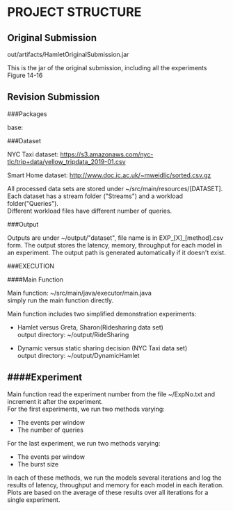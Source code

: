 PROJECT STRUCTURE
====

Original Submission
----

out/artifacts/HamletOriginalSubmission.jar

This is the jar of the original submission, including all the experiments Figure 14-16


Revision Submission
----

###Packages

base:
    



###Dataset


 NYC Taxi dataset: https://s3.amazonaws.com/nyc-tlc/trip+data/yellow_tripdata_2019-01.csv
 
 Smart Home dataset: http://www.doc.ic.ac.uk/~mweidlic/sorted.csv.gz

 All processed data sets are stored under ~/src/main/resources/[DATASET].<br>
 Each dataset has a stream folder ("Streams") and a workload folder("Queries").<br>
 Different workload files have different number of queries.<br>

###Output


 Outputs are under ~/output/"dataset", file name is in EXP_[X]_[method].csv form.
 The output stores the latency, memory, throughput for each model in an experiment.
 The output path is generated automatically if it doesn't exist.


###EXECUTION


####Main Function



 Main function: ~/src/main/java/executor/main.java<br>
 simply run the main function directly.

 Main function includes two simplified demonstration experiments:
 * Hamlet versus Greta, Sharon(Ridesharing data set)<br>
     output directory: ~/output/RideSharing


 * Dynamic versus static sharing decision (NYC Taxi data set)<br>
     output directory: ~/output/DynamicHamlet

####Experiment
----
 Main function read the experiment number from the file ~/ExpNo.txt and increment it after the experiment.<br>
 For the first experiments, we run two methods varying:
* The events per window
* The number of queries

 For the last experiment, we run two methods varying:
* The events per window
* The burst size


 In each of these methods, we run the models several iterations and log the results of latency, throughput and memory for each model in each iteration.
 Plots are based on the average of these results over all iterations for a single experiment.

